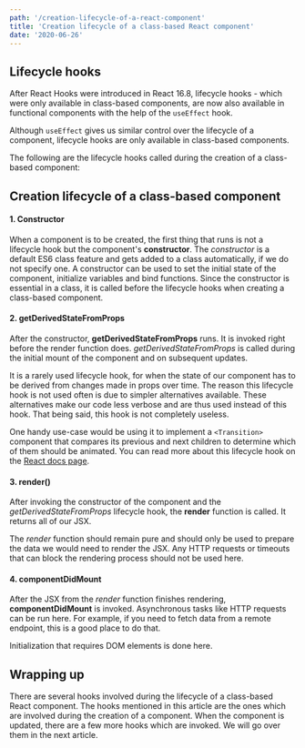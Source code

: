 ```yaml
---
path: '/creation-lifecycle-of-a-react-component'
title: 'Creation lifecycle of a class-based React component'
date: '2020-06-26'
---
```


## Lifecycle hooks
After React Hooks were introduced in React 16.8, lifecycle hooks - which were only available in class-based components, are now also available in functional components with the help of the `useEffect` hook.

Although `useEffect` gives us similar control over the lifecycle of a component, lifecycle hooks are only available in class-based components.

The following are the lifecycle hooks called during the creation of a class-based component:

## Creation lifecycle of a class-based component

#### 1. Constructor

When a component is to be created, the first thing that runs is not a lifecycle hook but the component's **constructor**. The *constructor* is a default ES6 class feature and gets added to a class automatically, if we do not specify one. A constructor can be used to set the initial state of the component, initialize variables and bind functions. Since the constructor is essential in a class, it is called before the lifecycle hooks when creating a class-based component.

#### 2. getDerivedStateFromProps
After the constructor, **getDerivedStateFromProps** runs. It is invoked right before the render function does. *getDerivedStateFromProps* is called during the initial mount of the component and on subsequent updates.

It is a rarely used lifecycle hook, for when the state of our component has to be derived from changes made in props over time. The reason this lifecycle hook is not used often is due to simpler alternatives available. These alternatives make our code less verbose and are thus used instead of this hook. That being said, this hook is not completely useless.

One handy use-case would be using it to implement a `<Transition>` component that compares its previous and next children to determine which of them should be animated. You can read more about this lifecycle hook on the [React docs page](https://reactjs.org/docs/react-component.html#static-getderivedstatefromprops).

#### 3. render()
After invoking the constructor of the component and the *getDerivedStateFromProps* lifecycle hook, the **render** function is called. It returns all of our JSX.

The *render* function should remain pure and should only be used to prepare the data we would need to render the JSX. Any HTTP requests or timeouts that can block the rendering process should not be used here.

#### 4. componentDidMount
After the JSX from the *render* function finishes rendering, **componentDidMount** is invoked. Asynchronous tasks like HTTP requests can be run here. For example, if you need to fetch data from a remote endpoint, this is a good place to do that.

Initialization that requires DOM elements is done here.

## Wrapping up
There are several hooks involved during the lifecycle of a class-based React component. The hooks mentioned in this article are the ones which are involved during the creation of a component. When the component is updated, there are a few more hooks which are invoked. We will go over them in the next article.